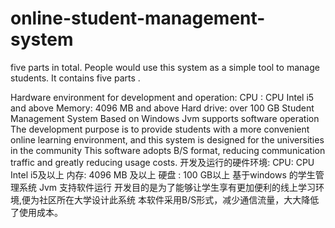 # online-student-management-system
five parts in total. People would use this system as a simple tool to manage students. It contains five parts .

Hardware environment for development and operation:
CPU : CPU Intel i5 and above
Memory: 4096 MB and above
Hard drive: over 100 GB
Student Management System Based on Windows
Jvm supports software operation
The development purpose is to provide students with a more convenient online learning environment, and this system is designed for the universities in the community
This software adopts B/S format, reducing communication traffic and greatly reducing usage costs.
开发及运行的硬件环境:
CPU: CPU Intel i5及以上
内存: 4096 MB 及以上 
硬盘 : 100 GB以上
基于windows 的学生管理系统
Jvm 支持软件运行 
开发目的是为了能够让学生享有更加便利的线上学习环境,便为社区所在大学设计此系统
本软件采用B/S形式，减少通信流量，大大降低了使用成本。

